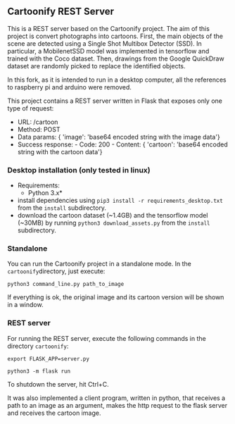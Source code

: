 ## Cartoonify REST Server

This is a REST server based on the Cartoonify project. The aim of this project is convert photographs into cartoons. First, the main objects of the scene are detected  using a Single Shot Multibox Detector (SSD).  In particular, a MobilenetSSD model was implemented in tensorflow and trained with the Coco dataset.  Then, drawings from the Google QuickDraw dataset are randomly picked to replace the identified objects.

In this fork, as it is intended to run in a desktop computer, all the references to raspberry pi and arduino were removed.


This project contains a REST server written in Flask that exposes only one type of request:

- URL:    /cartoon
- Method: POST
- Data params: { 'image': 'base64 encoded string with the image data'}
- Success response: 
	  - Code: 200
	  - Content: { 'cartoon': 'base64 encoded string with the cartoon data'}




### Desktop installation (only tested in linux)

- Requirements:
    * Python 3.x*
- install dependencies using `pip3 install -r requirements_desktop.txt` from the `install` subdirectory.
- download the cartoon dataset (~1.4GB) and the tensorflow model (~30MB) by running `python3 download_assets.py` from the  `install` subdirectory.

### Standalone 
You can run the Cartoonify project in a standalone mode. In the `cartoonify`directory, just execute:

`python3 command_line.py path_to_image `

If everything is ok, the original image and its cartoon version will be shown in a window.

### REST server

For running the REST server, execute the following commands in the directory `cartoonify`:

`export FLASK_APP=server.py`

`python3 -m flask run`

To shutdown the server, hit Ctrl+C.

It was also implemented a client program, written in python, that receives a path to an image as an argument, makes the http request to the flask server and receives the cartoon image. 

